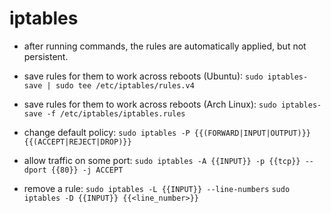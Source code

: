 # iptables

- after running commands, the rules are automatically applied, but not persistent.

- save rules for them to work across reboots (Ubuntu):
`sudo iptables-save | sudo tee /etc/iptables/rules.v4`

- save rules for them to work across reboots (Arch Linux):
`sudo iptables-save -f /etc/iptables/iptables.rules`

- change default policy:
`sudo iptables -P {{(FORWARD|INPUT|OUTPUT)}} {{(ACCEPT|REJECT|DROP)}}`

- allow traffic on some port:
`sudo iptables -A {{INPUT}} -p {{tcp}} --dport {{80}} -j ACCEPT`

- remove a rule:
`sudo iptables -L {{INPUT}} --line-numbers`
`sudo iptables -D {{INPUT}} {{<line_number>}}`
